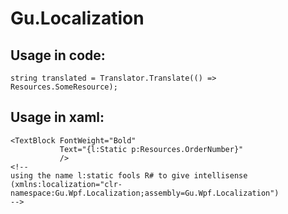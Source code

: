 # Gu.Localization

## Usage in code:
```
string translated = Translator.Translate(() => Resources.SomeResource);
```

## Usage in xaml:
```
<TextBlock FontWeight="Bold"
           Text="{l:Static p:Resources.OrderNumber}"
           />
<!--
using the name l:static fools R# to give intellisense 
(xmlns:localization="clr-namespace:Gu.Wpf.Localization;assembly=Gu.Wpf.Localization")
--> 
```
